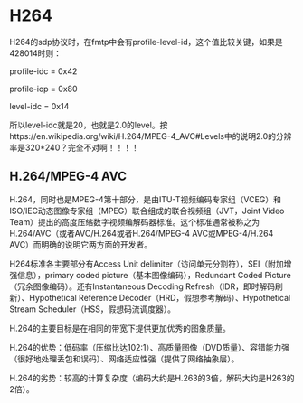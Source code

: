 H264
========================================

H264的sdp协议时，在fmtp中会有profile-level-id，这个值比较关键，如果是428014时则：

profile-idc = 0x42

profile-iop = 0x80

level-idc = 0x14

所以level-idc就是20，也就是2.0的level。按https://en.wikipedia.org/wiki/H.264/MPEG-4_AVC#Levels中的说明2.0的分辨率是320*240？完全不对啊！！！！

H.264/MPEG-4 AVC
-----------------------------------------

H.264，同时也是MPEG-4第十部分，是由ITU-T视频编码专家组（VCEG）和ISO/IEC动态图像专家组（MPEG）联合组成的联合视频组（JVT，Joint Video Team）提出的高度压缩数字视频编解码器标准。这个标准通常被称之为H.264/AVC（或者AVC/H.264或者H.264/MPEG-4 AVC或MPEG-4/H.264 AVC）而明确的说明它两方面的开发者。

H264标准各主要部分有Access Unit delimiter（访问单元分割符），SEI（附加增强信息），primary coded picture（基本图像编码），Redundant Coded Picture（冗余图像编码）。还有Instantaneous Decoding Refresh（IDR，即时解码刷新）、Hypothetical Reference Decoder（HRD，假想参考解码）、Hypothetical Stream Scheduler（HSS，假想码流调度器）。

H.264的主要目标是在相同的带宽下提供更加优秀的图象质量。

H.264的优势：低码率（压缩比达102:1）、高质量图像（DVD质量）、容错能力强（很好地处理丢包和误码）、网络适应性强（提供了网络抽象层）。

H.264的劣势：较高的计算复杂度（编码大约是H.263的3倍，解码大约是H263的2倍）。

